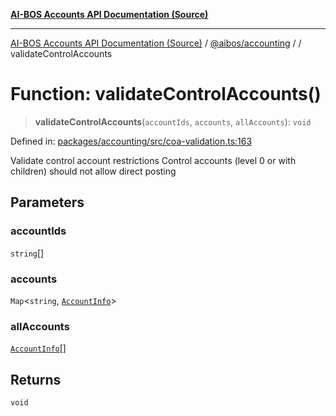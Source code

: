 [**AI-BOS Accounts API Documentation (Source)**](../../../README.md)

***

[AI-BOS Accounts API Documentation (Source)](../../../README.md) / [@aibos/accounting](../README.md) / [](../README.md) / validateControlAccounts

# Function: validateControlAccounts()

> **validateControlAccounts**(`accountIds`, `accounts`, `allAccounts`): `void`

Defined in: [packages/accounting/src/coa-validation.ts:163](https://github.com/pohlai88/accounts/blob/48103fb36d28b2b9bfb33472b6de2f719773cde9/packages/accounting/src/coa-validation.ts#L163)

Validate control account restrictions
Control accounts (level 0 or with children) should not allow direct posting

## Parameters

### accountIds

`string`[]

### accounts

`Map`\<`string`, [`AccountInfo`](../../db/interfaces/AccountInfo.md)\>

### allAccounts

[`AccountInfo`](../../db/interfaces/AccountInfo.md)[]

## Returns

`void`
